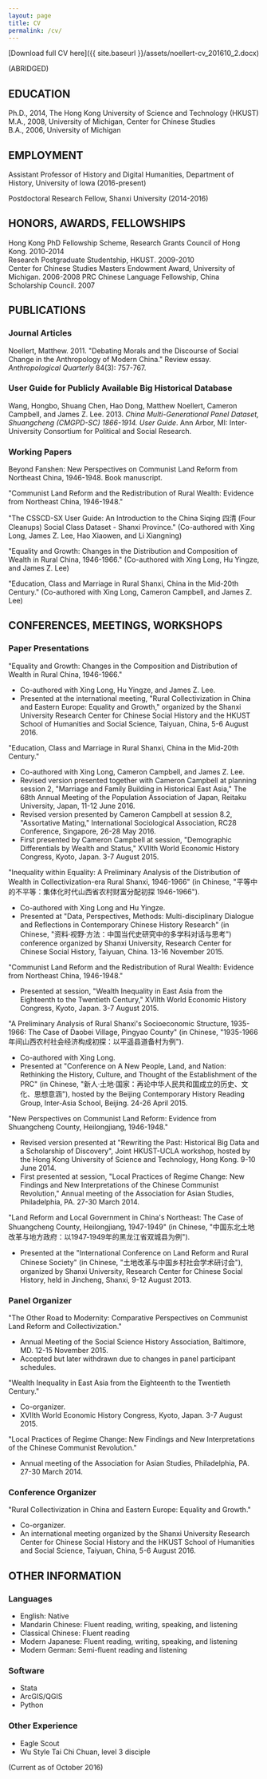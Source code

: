 ```yaml
---
layout: page
title: CV	
permalink: /cv/
---
```


[Download full CV here]({{ site.baseurl }}/assets/noellert-cv_201610_2.docx)

(ABRIDGED)

## EDUCATION

Ph.D., 2014, The Hong Kong University of Science and Technology (HKUST)  
M.A., 2008, University of Michigan, Center for Chinese Studies  
B.A., 2006, University of Michigan  

## EMPLOYMENT

Assistant Professor of History and Digital Humanities, Department of History, University of Iowa (2016-present)

Postdoctoral Research Fellow, Shanxi University (2014-2016)

## HONORS, AWARDS, FELLOWSHIPS
Hong Kong PhD Fellowship Scheme, Research Grants Council of Hong Kong. 2010-2014  
Research Postgraduate Studentship, HKUST. 2009-2010  
Center for Chinese Studies Masters Endowment Award, University of Michigan. 2006-2008
PRC Chinese Language Fellowship, China Scholarship Council. 2007

## PUBLICATIONS

### Journal Articles
Noellert, Matthew. 2011. "Debating Morals and the Discourse of Social Change in the Anthropology of Modern China." Review essay. *Anthropological Quarterly* 84(3): 757-767.

### User Guide for Publicly Available Big Historical Database 
Wang, Hongbo, Shuang Chen, Hao Dong, Matthew Noellert, Cameron Campbell, and James Z. Lee. 2013. *China Multi-Generational Panel Dataset, Shuangcheng (CMGPD-SC) 1866-1914. User Guide*. Ann Arbor, MI: Inter-University Consortium for Political and Social Research.

### Working Papers
Beyond Fanshen: New Perspectives on Communist Land Reform from Northeast China, 1946-1948. Book manuscript.

"Communist Land Reform and the Redistribution of Rural Wealth: Evidence from Northeast China, 1946-1948." 

"The CSSCD-SX User Guide: An Introduction to the China Siqing 四清 (Four Cleanups) Social Class Dataset - Shanxi Province." (Co-authored with Xing Long, James Z. Lee, Hao Xiaowen, and Li Xiangning)

"Equality and Growth: Changes in the Distribution and Composition of Wealth in Rural China, 1946-1966." (Co-authored with Xing Long, Hu Yingze, and James Z. Lee)

"Education, Class and Marriage in Rural Shanxi, China in the Mid-20th Century." (Co-authored with Xing Long, Cameron Campbell, and James Z. Lee)

## CONFERENCES, MEETINGS, WORKSHOPS

### Paper Presentations
"Equality and Growth: Changes in the Composition and Distribution of Wealth in Rural China, 1946-1966."

- Co-authored with Xing Long, Hu Yingze, and James Z. Lee.
- Presented at the international meeting, "Rural Collectivization in China and Eastern Europe: Equality and Growth," organized by the Shanxi University Research Center for Chinese Social History and the HKUST School of Humanities and Social Science, Taiyuan, China, 5-6 August 2016.  

"Education, Class and Marriage in Rural Shanxi, China in the Mid-20th Century."

- Co-authored with Xing Long, Cameron Campbell, and James Z. Lee.
- Revised version presented together with Cameron Campbell at planning session 2, "Marriage and Family Building in Historical East Asia," The 68th Annual Meeting of the Population Association of Japan, Reitaku University, Japan, 11-12 June 2016.
- Revised version presented by Cameron Campbell at session 8.2, "Assortative Mating," International Sociological Association, RC28 Conference, Singapore, 26-28 May 2016.
- First presented by Cameron Campbell at session, "Demographic Differentials by Wealth and Status," XVIIth World Economic History Congress, Kyoto, Japan. 3-7 August 2015.

"Inequality within Equality: A Preliminary Analysis of the Distribution of Wealth in Collectivization-era Rural Shanxi, 1946-1966" (in Chinese, "平等中的不平等：集体化时代山西省农村财富分配初探 1946-1966"). 

- Co-authored with Xing Long and Hu Yingze. 
- Presented at "Data, Perspectives, Methods: Multi-disciplinary Dialogue and Reflections in Contemporary Chinese History Research" (in Chinese, "资料·视野·方法：中国当代史研究中的多学科对话与思考") conference organized by Shanxi University, Research Center for Chinese Social History, Taiyuan, China. 13-16 November 2015. 

"Communist Land Reform and the Redistribution of Rural Wealth: Evidence from Northeast China, 1946-1948."

- Presented at session, "Wealth Inequality in East Asia from the Eighteenth to the Twentieth Century," XVIIth World Economic History Congress, Kyoto, Japan. 3-7 August 2015.

"A Preliminary Analysis of Rural Shanxi's Socioeconomic Structure, 1935-1966: The Case of Daobei Village, Pingyao County" (in Chinese, "1935-1966年间山西农村社会经济构成初探：以平遥县道备村为例").

- Co-authored with Xing Long.
- Presented at "Conference on A New People, Land, and Nation: Rethinking the History, Culture, and Thought of the Establishment of the PRC" (in Chinese, "新人·土地·国家：再论中华人民共和国成立的历史、文化、思想意涵"), hosted by the Beijing Contemporary History Reading Group, Inter-Asia School, Beijing. 24-26 April 2015. 

"New Perspectives on Communist Land Reform: Evidence from Shuangcheng County, Heilongjiang, 1946-1948." 

- Revised version presented at "Rewriting the Past: Historical Big Data and a Scholarship of Discovery", Joint HKUST-UCLA workshop, hosted by the Hong Kong University of Science and Technology, Hong Kong. 9-10 June 2014. 
- First presented at session, "Local Practices of Regime Change: New Findings and New Interpretations of the Chinese Communist Revolution," Annual meeting of the Association for Asian Studies, Philadelphia, PA. 27-30 March 2014.

"Land Reform and Local Government in China's Northeast: The Case of Shuangcheng County, Heilongjiang, 1947-1949" (in Chinese, "中国东北土地改革与地方政府：以1947‐1949年的黑龙江省双城县为例"). 

- Presented at the "International Conference on Land Reform and Rural Chinese Society" (in Chinese, "土地改革与中国乡村社会学术研讨会"), organized by Shanxi University, Research Center for Chinese Social History, held in Jincheng, Shanxi, 9-12 August 2013. 

### Panel Organizer 
"The Other Road to Modernity: Comparative Perspectives on Communist Land Reform and Collectivization."

- Annual Meeting of the Social Science History Association, Baltimore, MD. 12-15 November 2015.
- Accepted but later withdrawn due to changes in panel participant schedules. 

"Wealth Inequality in East Asia from the Eighteenth to the Twentieth Century."

- Co-organizer.
- XVIIth World Economic History Congress, Kyoto, Japan. 3-7 August 2015.  

"Local Practices of Regime Change: New Findings and New Interpretations of the Chinese Communist Revolution."

- Annual meeting of the Association for Asian Studies, Philadelphia, PA. 27-30 March 2014.

### Conference Organizer
"Rural Collectivization in China and Eastern Europe: Equality and Growth."
  
- Co-organizer.
- An international meeting organized by the Shanxi University Research Center for Chinese Social History and the HKUST School of Humanities and Social Science, Taiyuan, China, 5-6 August 2016.

## OTHER INFORMATION

### Languages

- English: Native
- Mandarin Chinese: Fluent reading, writing, speaking, and listening
- Classical Chinese: Fluent reading
- Modern Japanese: Fluent reading, writing, speaking, and listening
- Modern German: Semi-fluent reading and listening  

### Software  

- Stata
- ArcGIS/QGIS
- Python

### Other Experience

- Eagle Scout
- Wu Style Tai Chi Chuan, level 3 disciple

(Current as of October 2016)
